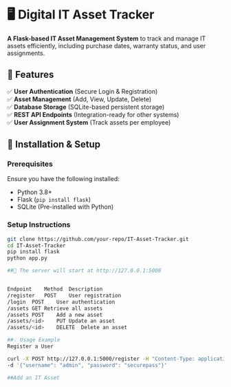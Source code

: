 # 🖥️ Digital IT Asset Tracker

**A Flask-based IT Asset Management System** to track and manage IT assets efficiently, including purchase dates, warranty status, and user assignments.

## 📌 Features
✅ **User Authentication** (Secure Login & Registration)  
✅ **Asset Management** (Add, View, Update, Delete)  
✅ **Database Storage** (SQLite-based persistent storage)  
✅ **REST API Endpoints** (Integration-ready for other systems)  
✅ **User Assignment System** (Track assets per employee)  

## 🚀 Installation & Setup

### **Prerequisites**
Ensure you have the following installed:
- Python 3.8+
- Flask (`pip install flask`)
- SQLite (Pre-installed with Python)

### **Setup Instructions**
```bash
git clone https://github.com/your-repo/IT-Asset-Tracker.git
cd IT-Asset-Tracker
pip install flask
python app.py

##📌 The server will start at http://127.0.0.1:5000


Endpoint	Method	Description
/register	POST	User registration
/login	POST	User authentication
/assets	GET	Retrieve all assets
/assets	POST	Add a new asset
/assets/<id>	PUT	Update an asset
/assets/<id>	DELETE	Delete an asset

##💡 Usage Example
Register a User

curl -X POST http://127.0.0.1:5000/register -H "Content-Type: application/json" \
-d '{"username": "admin", "password": "securepass"}'

##Add an IT Asset
